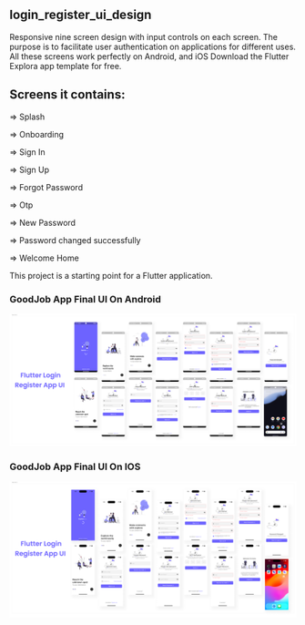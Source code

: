 ## login_register_ui_design

Responsive nine screen design with input controls on each screen.
The purpose is to facilitate user authentication on applications for
different uses. All these screens work perfectly on Android,  and iOS
Download the Flutter Explora app template for free.

## Screens it contains:

=> Splash

=> Onboarding

=> Sign In

=> Sign Up

=> Forgot Password

=> Otp

=> New Password

=> Password changed successfully

=> Welcome Home

This project is a starting point for a Flutter application.

### GoodJob App Final UI On Android
![Preview](/flutter_auth_android_ui.jpg)

### GoodJob App Final UI On IOS
![Preview](/flutter_auth_ios_ui.jpg)